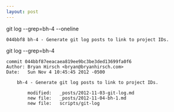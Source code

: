 ```yaml
---
layout: post
---
```



git log --grep=bh-4 --oneline

    044bbf8 bh-4 - Generate git log posts to link to project IDs.
    


git log --grep=bh-4

    commit 044bbf87eeacaea819ee9bc3be3ded13699fa0f6
    Author: Bryan Hirsch <bryan@bryanhirsch.com>
    Date:   Sun Nov 4 10:45:45 2012 -0500
    
        bh-4 - Generate git log posts to link to project IDs.
        
         	modified:   _posts/2012-11-03-git-log.md
         	new file:   _posts/2012-11-04-bh-1.md
         	new file:   scripts/git-log
    
